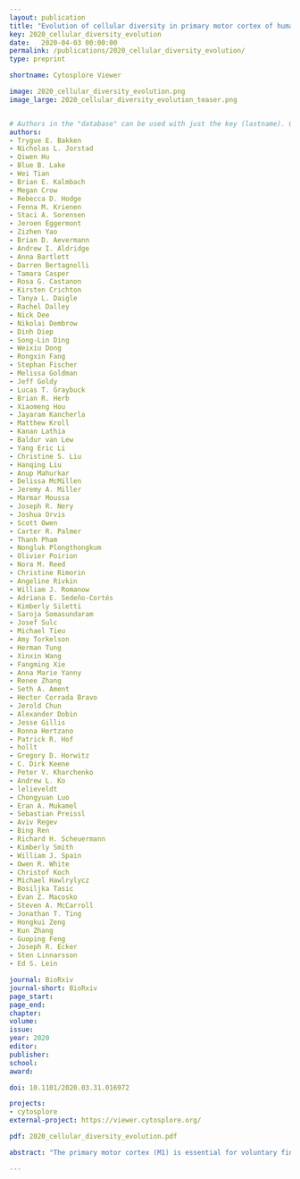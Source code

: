 ```yaml
---
layout: publication
title: "Evolution of cellular diversity in primary motor cortex of human, marmoset monkey, and mouse"
key: 2020_cellular_diversity_evolution
date:   2020-04-03 00:00:00
permalink: /publications/2020_cellular_diversity_evolution/
type: preprint

shortname: Cytosplore Viewer

image: 2020_cellular_diversity_evolution.png
image_large: 2020_cellular_diversity_evolution_teaser.png


# Authors in the "database" can be used with just the key (lastname). Others can be written properly.
authors:
- Trygve E. Bakken
- Nicholas L. Jorstad
- Qiwen Hu
- Blue B. Lake
- Wei Tian
- Brian E. Kalmbach
- Megan Crow
- Rebecca D. Hodge
- Fenna M. Krienen
- Staci A. Sorensen
- Jeroen Eggermont
- Zizhen Yao
- Brian D. Aevermann
- Andrew I. Aldridge
- Anna Bartlett
- Darren Bertagnolli
- Tamara Casper
- Rosa G. Castanon
- Kirsten Crichton
- Tanya L. Daigle
- Rachel Dalley
- Nick Dee
- Nikolai Dembrow
- Dinh Diep
- Song-Lin Ding
- Weixiu Dong
- Rongxin Fang
- Stephan Fischer
- Melissa Goldman
- Jeff Goldy
- Lucas T. Graybuck
- Brian R. Herb
- Xiaomeng Hou
- Jayaram Kancherla
- Matthew Kroll
- Kanan Lathia
- Baldur van Lew
- Yang Eric Li
- Christine S. Liu
- Hanqing Liu
- Anup Mahurkar
- Delissa McMillen
- Jeremy A. Miller
- Marmar Moussa
- Joseph R. Nery
- Joshua Orvis
- Scott Owen
- Carter R. Palmer
- Thanh Pham
- Nongluk Plongthongkum
- Olivier Poirion
- Nora M. Reed
- Christine Rimorin
- Angeline Rivkin
- William J. Romanow
- Adriana E. Sedeño-Cortés
- Kimberly Siletti
- Saroja Somasundaram
- Josef Sulc
- Michael Tieu
- Amy Torkelson
- Herman Tung
- Xinxin Wang
- Fangming Xie
- Anna Marie Yanny
- Renee Zhang
- Seth A. Ament
- Hector Corrada Bravo
- Jerold Chun
- Alexander Dobin
- Jesse Gillis
- Ronna Hertzano
- Patrick R. Hof
- hollt
- Gregory D. Horwitz
- C. Dirk Keene
- Peter V. Kharchenko
- Andrew L. Ko
- lelieveldt
- Chongyuan Luo
- Eran A. Mukamel
- Sebastian Preissl
- Aviv Regev
- Bing Ren
- Richard H. Scheuermann
- Kimberly Smith
- William J. Spain
- Owen R. White
- Christof Koch
- Michael Hawlrylycz
- Bosiljka Tasic
- Evan Z. Macosko
- Steven A. McCarroll
- Jonathan T. Ting
- Hongkui Zeng
- Kun Zhang
- Guoping Feng
- Joseph R. Ecker
- Sten Linnarsson
- Ed S. Lein

journal: BioRxiv
journal-short: BioRxiv
page_start:
page_end:
chapter:
volume:
issue:
year: 2020
editor:
publisher:
school:
award:

doi: 10.1101/2020.03.31.016972

projects:
- cytosplore
external-project: https://viewer.cytosplore.org/

pdf: 2020_cellular_diversity_evolution.pdf

abstract: "The primary motor cortex (M1) is essential for voluntary fine motor control and is functionally conserved across mammals. Using high-throughput transcriptomic and epigenomic profiling of over 450,000 single nuclei in human, marmoset monkey, and mouse, we demonstrate a broadly conserved cellular makeup of this region, whose similarity mirrors evolutionary distance and is consistent between the transcriptome and epigenome. The core conserved molecular identity of neuronal and non-neuronal types allowed the generation of a cross-species consensus cell type classification and inference of conserved cell type properties across species. Despite overall conservation, many species specializations were apparent, including differences in cell type proportions, gene expression, DNA methylation, and chromatin state. Few cell type marker genes were conserved across species, providing a short list of candidate genes and regulatory mechanisms responsible for conserved features of homologous cell types, such as the GABAergic chandelier cells. This consensus transcriptomic classification allowed the Patch-seq identification of layer 5 (L5) corticospinal Betz cells in non-human primate and human and characterization of their highly specialized physiology and anatomy. These findings highlight the robust molecular underpinnings of cell type diversity in M1 across mammals and point to the genes and regulatory pathways responsible for the functional identity of cell types and their species-specific adaptations."

---
```

